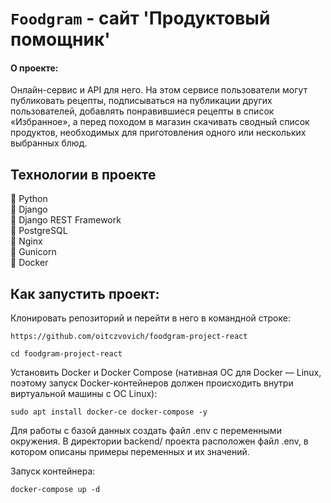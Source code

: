 # `Foodgram` - сайт 'Продуктовый помощник'
#### О проекте:
 Онлайн-сервис и API для него. На этом сервисе пользователи могут публиковать рецепты, подписываться на публикации других пользователей, добавлять понравившиеся рецепты в список «Избранное», а перед походом в магазин скачивать сводный список продуктов, необходимых для приготовления одного или нескольких выбранных блюд.
 

## Технологии в проекте<br>
🔹 Python<br>
🔹 Django<br>
🔹 Django REST Framework<br>
🔹 PostgreSQL<br>
🔹 Nginx<br>
🔹 Gunicorn<br>
🔹 Docker<br>


## Как запустить проект:

Клонировать репозиторий и перейти в него в командной строке:

`https://github.com/oitczvovich/foodgram-project-react`

`cd foodgram-project-react`

Установить Docker и Docker Compose (нативная ОС для Docker — Linux, поэтому запуск Docker-контейнеров должен происходить внутри виртуальной машины с ОС Linux):

`sudo apt install docker-ce docker-compose -y`

Для работы с базой данных создать файл .env c переменными окружения. В директории backend/ проекта расположен файл .env, в котором описаны примеры переменных и их значений.

Запуск контейнера:

`docker-compose up -d`